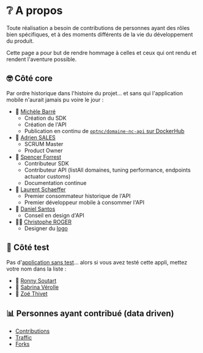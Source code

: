 # ❔ A propos

Toute réalisation a besoin de contributions de personnes ayant des rôles bien spécifiques, et à des moments
différents de la vie du développement du produit.

Cette page a pour but de rendre hommage à celles et ceux qui ont rendu et rendent l'aventure possible.

## 🤓 Côté core

Par ordre historique dans l'histoire du projet... et sans qui l'application mobile n'aurait jamais pu voire le jour :

- 👩 [Michèle Barré](https://www.linkedin.com/in/michelebarre/)
  - Création du SDK
  - Création de l'API
  - Publication en continu de [`optnc/domaine-nc-api` sur DockerHub](https://hub.docker.com/r/optnc/domaine-nc-api)
- 👨 [Adrien SALES](https://www.linkedin.com/in/adrien-sales/)
  - SCRUM Master
  - Product Owner
- 👨 [Spencer Forrest](https://www.linkedin.com/in/spencer-forrest-opt/)
  - Contributeur SDK
  - Contributeur API (listAll domaines, tuning performance, endpoints actuator customs)
  - Documentation continue
- 👨 [Laurent Schaeffer](https://www.linkedin.com/in/laurent-schaeffer-%F0%9F%A7%91%E2%80%8D%F0%9F%92%BB-b1174a173/)
  - Premier consommateur historique de l'API
  - Premier développeur mobile à consommer l'API
- 🧔 [Daniel Santos](https://www.linkedin.com/in/daniel-santos-dev-fullstack/)
  - Conseil en design d'API
- 🧔🏽 [Christophe ROGER](https://www.linkedin.com/in/christopheroger/)
  - Designer du [logo](https://github.com/lschaeffer313/domaine-nc-mobile/issues/113)

## 🧪 Côté test

Pas d'[application sans test](https://github.com/lschaeffer313/domaine-nc-mobile/issues/23)...
alors si vous avez testé cette appli, mettez votre nom dans la liste :

- 👨 [Ronny Soutart](https://www.linkedin.com/in/ronny-soutart/)
- 👩 [Sabrina Vérolle](https://www.linkedin.com/in/sabrinaverolle/)
- 👩 [Zoé Thivet](https://www.linkedin.com/in/zoe-thivet/)

## 📊  Personnes ayant contribué (data driven)

- [Contributions](https://github.com/lschaeffer313/domaine-nc-mobile/graphs/contributors)
- [Traffic](https://github.com/lschaeffer313/domaine-nc-mobile/graphs/traffic)
- [Forks](https://github.com/lschaeffer313/domaine-nc-mobile/network/members)
